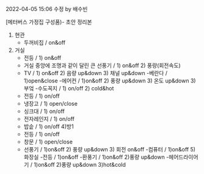 2022-04-05 15:06 수정 by 배수빈

[메터버스 가정집 구성품)- 초안 정리본

1) 현관
   - 두꺼비집 / on&off
2) 거실
   - 전등 / 1) on&off
   - 거실 중앙에 조명과 같이 달린 큰 선풍기 / 1) on&off  2) 풍량(회전속도) 
   - TV / 1) on&off 2) 음량 up&down 3) 채널 up&down
   -베란다 / 1)open&close
   -에어컨 / 1)on&off 2) 풍량 up&down 3) 온도 up&down
3)부엌
   -수도꼭지 / 1) on/off 2) cold&hot
   - 전등 / 1) on/off
   - 냉장고 / 1) open/close
   - 싱크대 / 1) on/off
   - 전자레인지 / 1) on/off
   - 밥솥 / 1) on/off
4)방1
   - 전등 / 1) on/off
   - 창문 / 1) open/close
   - 선풍기 /  1)on&off 2) 풍량 up&down 3) 회전 on&off
   -컴퓨터 / 1)on&off
5)화장실
   -전등 / 1)on&off
   -환풍기 / 1)on&off 2)풍량 up&down
   -헤어드라이어기 / 1)on&off  2)풍량 up&down 3)hot&cold
